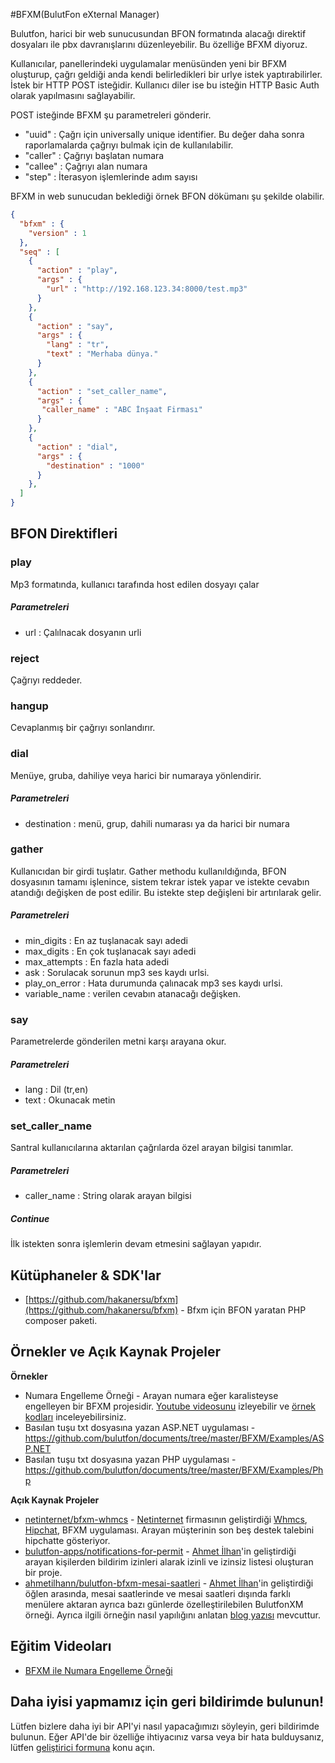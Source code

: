 #BFXM(BulutFon eXternal Manager)

Bulutfon, harici bir web sunucusundan BFON formatında alacağı direktif dosyaları ile pbx davranışlarını düzenleyebilir. Bu özelliğe BFXM diyoruz. 

Kullanıcılar, panellerindeki uygulamalar menüsünden yeni bir BFXM oluşturup, çağrı geldiği anda kendi belirledikleri bir urlye istek yaptırabilirler. İstek bir HTTP POST isteğidir. Kullanıcı diler ise bu isteğin HTTP Basic Auth olarak yapılmasını sağlayabilir.

POST isteğinde BFXM şu parametreleri gönderir.
 - "uuid" : Çağrı için universally unique identifier. Bu değer daha sonra raporlamalarda çağrıyı bulmak için de kullanılabilir.
 - "caller" : Çağrıyı başlatan numara
 - "callee" : Çağrıyı alan numara
 - "step" : İterasyon işlemlerinde adım sayısı

BFXM in web sunucudan beklediği örnek BFON dökümanı şu şekilde olabilir.

```json
{
  "bfxm" : {
    "version" : 1
  },
  "seq" : [
    {
      "action" : "play",
      "args" : {
        "url" : "http://192.168.123.34:8000/test.mp3"
      }
    },
    {
      "action" : "say",
      "args" : {
        "lang" : "tr",
        "text" : "Merhaba dünya."
      }
    },
    {
      "action" : "set_caller_name",
      "args" : {
       "caller_name" : "ABC İnşaat Firması"
      }
    },
    {
      "action" : "dial",
      "args" : {
        "destination" : "1000"
      }
    },
  ]
}
```

## BFON Direktifleri

### play
Mp3 formatında, kullanıcı tarafında host edilen dosyayı çalar

##### Parametreleri
 - url : Çalılnacak dosyanın urli


### reject
Çağrıyı reddeder.

### hangup
Cevaplanmış bir çağrıyı sonlandırır.

### dial
Menüye, gruba, dahiliye veya harici bir numaraya yönlendirir.

##### Parametreleri
 - destination : menü, grup, dahili numarası ya da harici bir numara

### gather
Kullanıcıdan bir girdi tuşlatır. Gather methodu kullanıldığında, BFON dosyasının tamamı işlenince, sistem tekrar istek yapar ve istekte cevabın atandığı değişken de post edilir. Bu istekte step değişleni bir artırılarak gelir.

##### Parametreleri

  - min_digits : En az tuşlanacak sayı adedi
  - max_digits : En çok tuşlanacak sayı adedi
  - max_attempts : En fazla hata adedi
  - ask : Sorulacak sorunun mp3 ses kaydı urlsi.
  - play_on_error : Hata durumunda çalınacak mp3 ses kaydı urlsi.
  - variable_name : verilen cevabın atanacağı değişken. 

### say
Parametrelerde gönderilen metni karşı arayana okur. 

##### Parametreleri
  - lang : Dil (tr,en)
  - text : Okunacak metin

### set_caller_name
Santral kullanıcılarına aktarılan çağrılarda özel arayan bilgisi tanımlar.

##### Parametreleri
  - caller_name : String olarak arayan bilgisi

##### Continue

İlk istekten sonra işlemlerin devam etmesini sağlayan yapıdır.
 
## Kütüphaneler & SDK'lar

* [https://github.com/hakanersu/bfxm](https://github.com/hakanersu/bfxm) - Bfxm için BFON yaratan PHP composer paketi.

## Örnekler ve Açık Kaynak Projeler

**Örnekler**

* Numara Engelleme Örneği - Arayan numara eğer karalisteyse engelleyen bir BFXM projesidir. [Youtube videosunu](https://www.youtube.com/watch?v=4DeFu8JvG3o) izleyebilir ve [örnek kodları](https://github.com/bulutfon/documents/tree/master/BFXM/Examples/php-numara-engelleme) inceleyebilirsiniz.
* Basılan tuşu txt dosyasına yazan ASP.NET uygulaması - https://github.com/bulutfon/documents/tree/master/BFXM/Examples/ASP.NET
* Basılan tuşu txt dosyasına yazan PHP uygulaması - https://github.com/bulutfon/documents/tree/master/BFXM/Examples/Php

**Açık Kaynak Projeler**

* [netinternet/bfxm-whmcs](https://github.com/netinternet/bfxm-whmcs) - [Netinternet](netinternet.com.tr) firmasının geliştirdiği [Whmcs](www.whmcs.com), [Hipchat](www.hipchat), BFXM uygulaması. Arayan müşterinin son beş destek talebini hipchatte gösteriyor.
* [bulutfon-apps/notifications-for-permit](https://github.com/bulutfon-apps/notifications-for-permit) - [Ahmet İlhan](https://github.com/ahmetilhann)'in geliştirdiği arayan kişilerden bildirim izinleri alarak izinli ve izinsiz listesi oluşturan bir proje.
* [ahmetilhann/bulutfon-bfxm-mesai-saatleri](https://github.com/ahmetilhann/bulutfon-bfxm-mesai-saatleri) - [Ahmet İlhan](https://github.com/ahmetilhann)'in geliştirdiği öğlen arasında, mesai saatlerinde ve mesai saatleri dışında farklı menülere aktaran ayrıca bazı günlerde özelleştirilebilen BulutfonXM örneği. Ayrıca ilgili örneğin nasıl yapılığını anlatan  [blog yazısı](http://devblogs.bulutfon.com/bulutfonxm-ile-mesai-saatleri-uygulamasi-yapimi/) mevcuttur.

## Eğitim Videoları

* [BFXM ile Numara Engelleme Örneği](https://www.youtube.com/watch?v=4DeFu8JvG3o&feature=youtu.be)

## Daha iyisi yapmamız için geri bildirimde bulunun!

Lütfen bizlere daha iyi bir API'yi nasıl yapacağımızı söyleyin, geri bildirimde bulunun. Eğer API'de bir özelliğe ihtiyacınız varsa veya bir hata bulduysanız, lütfen [geliştirici formuna](http://devforums.bulutfon.com/) konu açın.

